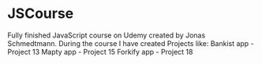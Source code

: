 # JSCourse
Fully finished JavaScript course on Udemy created by Jonas Schmedtmann. During the course I have created Projects like:
Bankist app - Project 13
Mapty app - Project 15
Forkify app - Project 18
